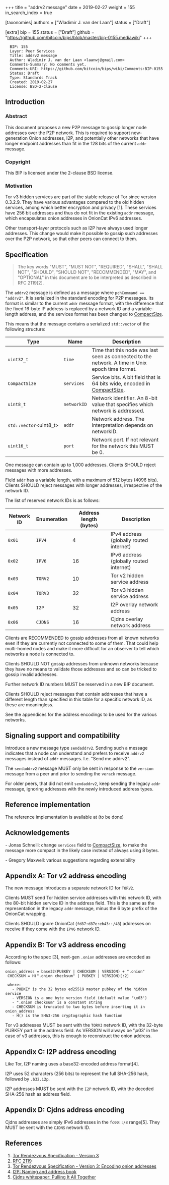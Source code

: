 +++
title = "addrv2 message"
date = 2019-02-27
weight = 155
in_search_index = true

[taxonomies]
authors = ["Wladimir J. van der Laan"]
status = ["Draft"]

[extra]
bip = 155
status = ["Draft"]
github = "https://github.com/bitcoin/bips/blob/master/bip-0155.mediawiki"
+++

``` 
  BIP: 155
  Layer: Peer Services
  Title: addrv2 message
  Author: Wladimir J. van der Laan <laanwj@gmail.com>
  Comments-Summary: No comments yet.
  Comments-URI: https://github.com/bitcoin/bips/wiki/Comments:BIP-0155
  Status: Draft
  Type: Standards Track
  Created: 2019-02-27
  License: BSD-2-Clause
```

## Introduction

### Abstract

This document proposes a new P2P message to gossip longer node addresses
over the P2P network. This is required to support new-generation Onion
addresses, I2P, and potentially other networks that have longer endpoint
addresses than fit in the 128 bits of the current `addr` message.

### Copyright

This BIP is licensed under the 2-clause BSD license.

### Motivation

Tor v3 hidden services are part of the stable release of Tor since
version 0.3.2.9. They have various advantages compared to the old hidden
services, among which better encryption and privacy \[1\]. These
services have 256 bit addresses and thus do not fit in the existing
`addr` message, which encapsulates onion addresses in OnionCat IPv6
addresses.

Other transport-layer protocols such as I2P have always used longer
addresses. This change would make it possible to gossip such addresses
over the P2P network, so that other peers can connect to them.

## Specification

> The key words "MUST", "MUST NOT", "REQUIRED", "SHALL", "SHALL NOT",
> "SHOULD", "SHOULD NOT", "RECOMMENDED", "MAY", and "OPTIONAL" in this
> document are to be interpreted as described in RFC 2119\[2\].

The `addrv2` message is defined as a message where `pchCommand ==
"addrv2"`. It is serialized in the standard encoding for P2P messages.
Its format is similar to the current `addr` message format, with the
difference that the fixed 16-byte IP address is replaced by a network ID
and a variable-length address, and the services format has been changed
to
[CompactSize](https://en.bitcoin.it/wiki/Protocol_documentation#Variable_length_integer).

This means that the message contains a serialized `std::vector` of the
following structure:

| Type                   | Name        | Description                                                                                                                                          |
| ---------------------- | ----------- | ---------------------------------------------------------------------------------------------------------------------------------------------------- |
| `uint32_t`             | `time`      | Time that this node was last seen as connected to the network. A time in Unix epoch time format.                                                     |
| `CompactSize`          | `services`  | Service bits. A bit field that is 64 bits wide, encoded in [CompactSize](https://en.bitcoin.it/wiki/Protocol_documentation#Variable_length_integer). |
| `uint8_t`              | `networkID` | Network identifier. An 8-bit value that specifies which network is addressed.                                                                        |
| `std::vector`<uint8_t> | `addr`      | Network address. The interpretation depends on networkID.                                                                                            |
| `uint16_t`             | `port`      | Network port. If not relevant for the network this MUST be 0.                                                                                        |

One message can contain up to 1,000 addresses. Clients SHOULD reject
messages with more addresses.

Field `addr` has a variable length, with a maximum of 512 bytes (4096
bits). Clients SHOULD reject messages with longer addresses,
irrespective of the network ID.

The list of reserved network IDs is as follows:

| Network ID | Enumeration | Address length (bytes) | Description                             |
| ---------- | ----------- | ---------------------- | --------------------------------------- |
| `0x01`     | `IPV4`      | 4                      | IPv4 address (globally routed internet) |
| `0x02`     | `IPV6`      | 16                     | IPv6 address (globally routed internet) |
| `0x03`     | `TORV2`     | 10                     | Tor v2 hidden service address           |
| `0x04`     | `TORV3`     | 32                     | Tor v3 hidden service address           |
| `0x05`     | `I2P`       | 32                     | I2P overlay network address             |
| `0x06`     | `CJDNS`     | 16                     | Cjdns overlay network address           |

Clients are RECOMMENDED to gossip addresses from all known networks even
if they are currently not connected to some of them. That could help
multi-homed nodes and make it more difficult for an observer to tell
which networks a node is connected to.

Clients SHOULD NOT gossip addresses from unknown networks because they
have no means to validate those addresses and so can be tricked to
gossip invalid addresses.

Further network ID numbers MUST be reserved in a new BIP document.

Clients SHOULD reject messages that contain addresses that have a
different length than specified in this table for a specific network ID,
as these are meaningless.

See the appendices for the address encodings to be used for the various
networks.

## Signaling support and compatibility

Introduce a new message type `sendaddrv2`. Sending such a message
indicates that a node can understand and prefers to receive `addrv2`
messages instead of `addr` messages. I.e. "Send me addrv2".

The `sendaddrv2` message MUST only be sent in response to the `version`
message from a peer and prior to sending the `verack` message.

For older peers, that did not emit `sendaddrv2`, keep sending the legacy
`addr` message, ignoring addresses with the newly introduced address
types.

## Reference implementation

The reference implementation is available at (to be done)

## Acknowledgements

\- Jonas Schnelli: change `services` field to
[CompactSize](https://en.bitcoin.it/wiki/Protocol_documentation#Variable_length_integer),
to make the message more compact in the likely case instead of always
using 8 bytes.

\- Gregory Maxwell: various suggestions regarding extensibility

## Appendix A: Tor v2 address encoding

The new message introduces a separate network ID for `TORV2`.

Clients MUST send Tor hidden service addresses with this network ID,
with the 80-bit hidden service ID in the address field. This is the same
as the representation in the legacy `addr` message, minus the 6 byte
prefix of the OnionCat wrapping.

Clients SHOULD ignore OnionCat (`fd87:d87e:eb43::/48`) addresses on
receive if they come with the `IPV6` network ID.

## Appendix B: Tor v3 address encoding

According to the spec \[3\], next-gen `.onion` addresses are encoded as
follows:

    onion_address = base32(PUBKEY | CHECKSUM | VERSION) + ".onion"
     CHECKSUM = H(".onion checksum" | PUBKEY | VERSION)[:2]
    
     where:
       - PUBKEY is the 32 bytes ed25519 master pubkey of the hidden service
       - VERSION is a one byte version field (default value '\x03')
       - ".onion checksum" is a constant string
       - CHECKSUM is truncated to two bytes before inserting it in onion_address
       - H() is the SHA3-256 cryptographic hash function

Tor v3 addresses MUST be sent with the `TORV3` network ID, with the
32-byte PUBKEY part in the address field. As VERSION will always be
'\\x03' in the case of v3 addresses, this is enough to reconstruct the
onion address.

## Appendix C: I2P address encoding

Like Tor, I2P naming uses a base32-encoded address format\[4\].

I2P uses 52 characters (256 bits) to represent the full SHA-256 hash,
followed by `.b32.i2p`.

I2P addresses MUST be sent with the `I2P` network ID, with the decoded
SHA-256 hash as address field.

## Appendix D: Cjdns address encoding

Cjdns addresses are simply IPv6 addresses in the `fc00::/8` range\[5\].
They MUST be sent with the `CJDNS` network ID.

## References

<references/>

1.  [Tor Rendezvous Specification -
    Version 3](https://gitweb.torproject.org/torspec.git/tree/rend-spec-v3.txt)
2.  [RFC 2119](https://tools.ietf.org/html/rfc2119)
3.  [Tor Rendezvous Specification - Version 3: Encoding onion
    addresses](https://gitweb.torproject.org/torspec.git/tree/rend-spec-v3.txt)
4.  [I2P: Naming and address
    book](https://geti2p.net/en/docs/naming#base32)
5.  [Cjdns whitepaper: Pulling It All
    Together](https://github.com/cjdelisle/cjdns/blob/6e46fa41f5647d6b414612d9d63626b0b952746b/doc/Whitepaper.md#pulling-it-all-together)
